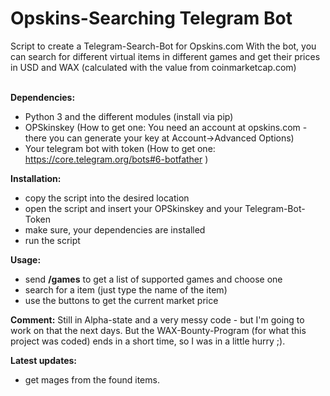 <h1>Opskins-Searching Telegram Bot</h1>
Script to create a Telegram-Search-Bot for Opskins.com
With the bot, you can search for different virtual items in different games and get their prices in USD and WAX (calculated with
the value from coinmarketcap.com)<br><br>



<b>Dependencies:</b>
- Python 3 and the different modules (install via pip)
- OPSkinskey (How to get one: You need an account at opskins.com - there you can generate your key at Account->Advanced Options)
- Your telegram bot with token (How to get one: https://core.telegram.org/bots#6-botfather )

<b>Installation:</b>
- copy the script into the desired location
- open the script and insert your OPSkinskey and your Telegram-Bot-Token
- make sure, your dependencies are installed
- run the script

<b>Usage:</b>
 - send <b>/games</b> to get a list of supported games and choose one
 - search for a item (just type the name of the item)
 - use the buttons to get the current market price
 
 <b>Comment:</b>
 Still in Alpha-state and a very messy code - but I'm going to work on that the next days. But the WAX-Bounty-Program (for what this project was coded) ends in a short time, so I was in a little hurry ;). 
 
<b>Latest updates:</b>
- get mages from the found items.